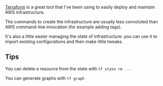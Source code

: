 [Terraform][1] is a great tool that I've been using to easily deploy and maintain AWS infrastructure.

The commands to create the infrastructure are usually less convoluted than AWS command-line invocation (for example adding tags).

It's also a little easier managing the state of infrastructure: you can use it to import existing configurations and then make little tweaks.

[1]: https://www.terraform.io/

## Tips

You can delete a resource from the state with `tf state rm ...`

You can generate graphs with `tf graph`
